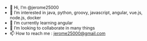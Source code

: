 - 👋 Hi, I’m @jerome25000
- 👀 I’m interested in java, python, groovy, javascript, angular, vue.js, node.js, docker
- 🌱 I’m currently learning angular
- 💞️ I’m looking to collaborate in many things
- 📫 How to reach me : jerome25000@gmail.com

<!---
jerome25000/jerome25000 is a ✨ special ✨ repository because its `README.md` (this file) appears on your GitHub profile.
You can click the Preview link to take a look at your changes.
--->
